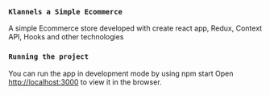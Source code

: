 
### `Klannels a Simple Ecommerce`
A simple Ecommerce store developed with create react app, Redux, Context API, Hooks and other technologies


### `Running the project`

You can run the app in development mode by using npm start
Open [http://localhost:3000](http://localhost:3000) to view it in the browser.




